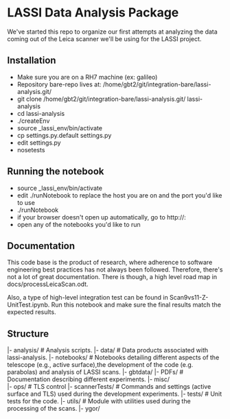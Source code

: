 # LASSI Data Analysis Package

We've started this repo to organize our first attempts at analyzing the 
data coming out of the Leica scanner we'll be using for the LASSI project.


## Installation

   * Make sure you are on a RH7 machine (ex: galileo)
   * Repository bare-repo lives at: /home/gbt2/git/integration-bare/lassi-analysis.git/
   * git clone /home/gbt2/git/integration-bare/lassi-analysis.git/ lassi-analysis
   * cd lassi-analysis
   * ./createEnv
   * source <username>_lassi_env/bin/activate
   * cp settings.py.default settings.py
   * edit settings.py
   * nosetests

## Running the notebook

   * source <username>_lassi_env/bin/activate
   * edit ./runNotebook to replace the host you are on and the port you'd like to use
   * ./runNotebook
   * if your browser doesn't open up automatically, go to  http://<host>:<port>
   * open any of the notebooks you'd like to run   

## Documentation

This code base is the product of research, where adherence to software engineering best practices has not always been followed.  Therefore, there's not a lot of great documentation.  There is though, a high level road map in docs/processLeicaScan.odt.

Also, a type of high-level integration test can be found in Scan9vs11-Z-UnitTest.ipynb.  Run this notebook and make sure the final results match the expected results.

## Structure
  
  |- analysis/     # Analysis scripts.
  |- data/         # Data products associated with lassi-analysis.
  |- notebooks/    # Notebooks detailing different aspects of the telescope (e.g., active surface),the development of the code (e.g. parabolas) and analysis of LASSI scans.
  |- gbtdata/
  |- PDFs/         # Documentation describing different experiments.
  |- misc/    
  |- ops/          # TLS control
  |- scannerTests/ # Commands and settings (active surface and TLS) used during the development experiments.
  |- tests/        # Unit tests for the code.
  |- utils/        # Module with utilities used during the processing of the scans.
  |- ygor/         
